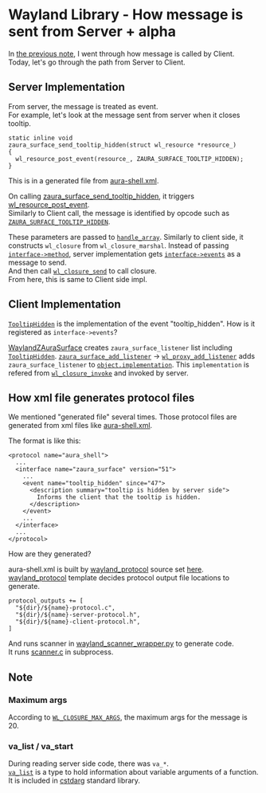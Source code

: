 # Wayland Library - How message is sent from Server + alpha
In [the previous note](https://hackmd.io/@elkurin/ryt69lhwh), I went through how message is called by Client.  
Today, let's go through the path from Server to Client.

## Server Implementation
From server, the message is treated as event.  
For example, let's look at the message sent from server when it closes tooltip.
```cpp=
static inline void
zaura_surface_send_tooltip_hidden(struct wl_resource *resource_)
{
  wl_resource_post_event(resource_, ZAURA_SURFACE_TOOLTIP_HIDDEN);
}
```
This is in a generated file from [aura-shell.xml](https://source.chromium.org/chromium/chromium/src/+/main:components/exo/wayland/protocol/aura-shell.xml).  

On calling [zaura_surface_send_tooltip_hidden](https://source.chromium.org/chromium/chromium/src/+/refs/heads/main:out/chromeos-Debug/gen/components/exo/wayland/protocol/aura-shell-server-protocol.h;l=1175;drc=8d3b19d9432fa06963a1efbd8b85d5d310c3a05a), it triggers [wl_resource_post_event](https://source.chromium.org/chromium/chromium/src/+/refs/heads/main:third_party/wayland/src/src/wayland-server.c;l=249;drc=8d3b19d9432fa06963a1efbd8b85d5d310c3a05a).  
Similarly to Client call, the message is identified by opcode such as [`ZAURA_SURFACE_TOOLTIP_HIDDEN`](https://source.chromium.org/chromium/chromium/src/+/refs/heads/main:out/chromeos-Debug/gen/components/exo/wayland/protocol/aura-shell-server-protocol.h;l=916;drc=8d3b19d9432fa06963a1efbd8b85d5d310c3a05a).

These parameters are passed to [`handle_array`](https://source.chromium.org/chromium/chromium/src/+/refs/heads/main:third_party/wayland/src/src/wayland-server.c;l=210;drc=090cbdd744cf1b4f1e74caac6c0f0ea78cdc594e).
Similarly to client side, it constructs `wl_closure` from `wl_closure_marshal`. Instead of passing [`interface->method`](https://source.chromium.org/chromium/chromium/src/+/refs/heads/main:third_party/wayland/src/src/wayland-client.c;l=836;drc=090cbdd744cf1b4f1e74caac6c0f0ea78cdc594e), server implementation gets [`interface->events`](https://source.chromium.org/chromium/chromium/src/+/refs/heads/main:third_party/wayland/src/src/wayland-server.c;l=226;drc=090cbdd744cf1b4f1e74caac6c0f0ea78cdc594e) as a message to send.  
And then call [`wl_closure_send`](https://source.chromium.org/chromium/chromium/src/+/refs/heads/main:third_party/wayland/src/src/connection.c;l=1357;drc=090cbdd744cf1b4f1e74caac6c0f0ea78cdc594e) to call closure.  
From here, this is same to Client side impl.

## Client Implementation
[`TooltipHidden`](https://source.chromium.org/chromium/chromium/src/+/refs/heads/main:ui/ozone/platform/wayland/host/wayland_zaura_surface.cc;l=290;drc=090cbdd744cf1b4f1e74caac6c0f0ea78cdc594e) is the implementation of the event "tooltip_hidden".
How is it registered as `interface->events`?

[WaylandZAuraSurface](https://source.chromium.org/chromium/chromium/src/+/refs/heads/main:ui/ozone/platform/wayland/host/wayland_zaura_surface.cc;l=13;drc=090cbdd744cf1b4f1e74caac6c0f0ea78cdc594e) creates `zaura_surface_listener` list including [`TooltipHidden`](https://source.chromium.org/chromium/chromium/src/+/refs/heads/main:ui/ozone/platform/wayland/host/wayland_zaura_surface.cc;l=290;drc=090cbdd744cf1b4f1e74caac6c0f0ea78cdc594e).
[`zaura_surface_add_listener`](https://source.chromium.org/chromium/chromium/src/+/refs/heads/main:out/Debug/gen/components/exo/wayland/protocol/aura-shell-client-protocol.h;l=718;drc=090cbdd744cf1b4f1e74caac6c0f0ea78cdc594e) -> [`wl_proxy_add_listener`](https://source.chromium.org/chromium/chromium/src/+/refs/heads/main:third_party/wayland/src/src/wayland-client.c;l=578;drc=090cbdd744cf1b4f1e74caac6c0f0ea78cdc594e) adds `zaura_surface_listener` to [`object.implementation`](https://source.chromium.org/chromium/chromium/src/+/refs/heads/main:third_party/wayland/src/src/wayland-client.c;l=589;drc=090cbdd744cf1b4f1e74caac6c0f0ea78cdc594e).
This `implementation` is refered from [`wl_closure_invoke`](https://source.chromium.org/chromium/chromium/src/+/refs/heads/main:third_party/wayland/src/src/connection.c;l=1145;drc=f80633b34538615fcb73515ad8c4bc56a748abfe) and invoked by server.  

## How xml file generates protocol files
We mentioned "generated file" several times. Those protocol files are generated from xml files like [aura-shell.xml](https://source.chromium.org/chromium/chromium/src/+/main:components/exo/wayland/protocol/aura-shell.xml).  

The format is like this:
```
<protocol name="aura_shell">
  ...
  <interface name="zaura_surface" version="51">
    ...
    <event name="tooltip_hidden" since="47">
      <description summary="tooltip is hidden by server side">
        Informs the client that the tooltip is hidden.
      </description>
    </event>
    ...
  </interface>
  ...
</protocol>
```
How are they generated?

aura-shell.xml is built by [wayland_protocol](https://source.chromium.org/chromium/chromium/src/+/main:third_party/wayland/wayland_protocol.gni) source set [here](https://source.chromium.org/chromium/chromium/src/+/main:components/exo/wayland/protocol/BUILD.gn;l=7;drc=8ba1bad80dc22235693a0dd41fe55c0fd2dbdabd).  
[wayland_protocol](https://source.chromium.org/chromium/chromium/src/+/main:third_party/wayland/wayland_protocol.gni) template decides protocol output file locations to generate.  
```python=
protocol_outputs += [
  "${dir}/${name}-protocol.c",
  "${dir}/${name}-server-protocol.h",
  "${dir}/${name}-client-protocol.h",
]
```

And runs scanner in [wayland_scanner_wrapper.py](https://source.chromium.org/chromium/chromium/src/+/main:third_party/wayland/wayland_scanner_wrapper.py) to generate code.  
It runs [scanner.c](https://source.chromium.org/chromium/chromium/src/+/main:third_party/wayland/src/src/scanner.c) in subprocess.  

## Note
### Maximum args
According to [`WL_CLOSURE_MAX_ARGS`](https://source.chromium.org/chromium/chromium/src/+/refs/heads/main:third_party/wayland/src/src/wayland-private.h;l=49;drc=090cbdd744cf1b4f1e74caac6c0f0ea78cdc594e), the maximum args for the message is 20.

### va_list / va_start
During reading server side code, there was `va_*`.  
[`va_list`](https://cplusplus.com/reference/cstdarg/va_list/) is a type to hold information about variable arguments of a function.  
It is included in [cstdarg](https://en.cppreference.com/w/cpp/header/cstdarg) standard library.
